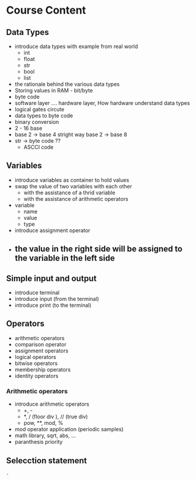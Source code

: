 # Course Content

## Data Types

- introduce data types with example from real world
  - int
  - float
  - str
  - bool
  - list
- the rationale behind the various data types
- Storing values in RAM - bit/byte
- byte code
- software layer .... hardware layer, How hardware understand data types
- logical gates circute
- data types to byte code
- binary conversion
- 2 - 16 base
- base 2 -> base 4 stright way
  base 2 -> base 8
- str -> byte code ??
  - ASCCI code

## Variables

- introduce variables as container to hold values
- swap the value of two variables with each other
  - with the assistance of a thrid variable
  - with the assistance of arithmetic operators
- variable
  - name
  - value
  - type
- introduce assignment operator
- ## the value in the right side will be assigned to the variable in the left side

## Simple input and output

- introduce terminal
- introduce input (from the terminal)
- introduce print (to the terminal)

## Operators

- arithmetic operators
- comparison operator
- assignment operators
- logical operators
- bitwise operators
- membership operators
- identity operators

### Arithmetic operators

- introduce arithmetic operators
  - +, -
  - \*, / (floor div ), // (true div)
  - pow, \*\*, mod, %
- mod operator application (periodic samples)
- math library, sqrt, abs, ...
- paranthesis priority

## Selecction statement

    -
